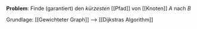 
**Problem**: Finde (garantiert) den _kürzesten_ [[Pfad]] von [[Knoten]] $A$ nach $B$

Grundlage: [[Gewichteter Graph]] 
--> [[Dijkstras Algorithm]]
